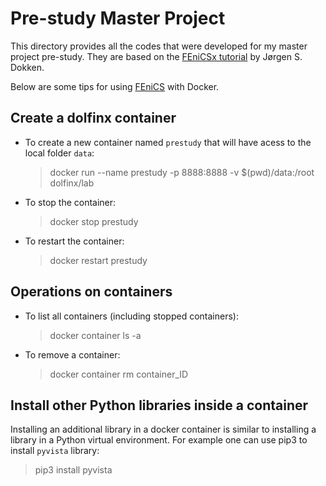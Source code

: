 # Pre-study Master Project

This directory provides all the codes that were developed for my master project pre-study. They are based on the [FEniCSx tutorial](https://jorgensd.github.io/dolfinx-tutorial/index.html#) by Jørgen S. Dokken.

Below are some tips for using [FEniCS](https://fenicsproject.org/) with Docker.

## Create a dolfinx container
- To create a new container named `prestudy` that will have acess to the local folder  `data`:
  > docker run --name prestudy -p 8888:8888 -v $(pwd)/data:/root dolfinx/lab
- To stop the container:
  > docker stop prestudy
- To restart the container:
  > docker restart prestudy


## Operations on containers
- To list all containers (including stopped containers):
  > docker container ls -a
- To remove a container:
  > docker container rm container_ID
## Install other Python libraries inside a container
Installing an additional library in a docker container is similar to installing a library in a Python virtual environment. For example one can use pip3 to install `pyvista` library:
> pip3 install pyvista
